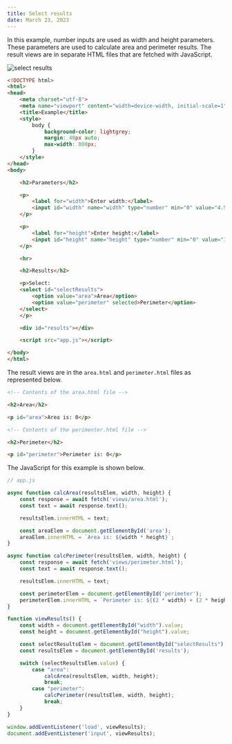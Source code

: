 ```yaml
---
title: Select results
date: March 23, 2023
---
```


In this example, number inputs are used as width and height parameters. These parameters are used to calculate area and perimeter results. The result views are in separate HTML files that are fetched with JavaScript.

<img src="../images/select-results.png" style="max-width:400px;" alt="select results">

```html
<!DOCTYPE html>
<html>
<head>
    <meta charset="utf-8">
    <meta name="viewport" content="width=device-width, initial-scale=1">
    <title>Example</title>
    <style>
        body {
            background-color: lightgrey;
            margin: 40px auto;
            max-width: 800px;
        }
    </style>
</head>
<body>

    <h2>Parameters</h2>

    <p>
        <label for="width">Enter width:</label>
        <input id="width" name="width" type="number" min="0" value="4.5">
    </p>

    <p>
        <label for="height">Enter height:</label>
        <input id="height" name="height" type="number" min="0" value="10.2">
    </p>

    <hr>

    <h2>Results</h2>

    <p>Select:
    <select id="selectResults">
        <option value="area">Area</option>
        <option value="perimeter" selected>Perimeter</option>
    </select>
    </p>

    <div id="results"></div>

    <script src="app.js"></script>

</body>
</html>
```

The result views are in the `area.html` and `perimeter.html` files as represented below.

```html
<!-- Contents of the area.html file -->

<h2>Area</h2>

<p id="area">Area is: 0</p>

<!-- Contents of the perimenter.html file -->

<h2>Perimeter</h2>

<p id="perimeter">Perimeter is: 0</p>
```

The JavaScript for this example is shown below.

```javascript
// app.js

async function calcArea(resultsElem, width, height) {
    const response = await fetch('views/area.html');
    const text = await response.text();

    resultsElem.innerHTML = text;

    const areaElem = document.getElementById('area');
    areaElem.innerHTML = `Area is: ${width * height}`;
}

async function calcPerimeter(resultsElem, width, height) {
    const response = await fetch('views/perimeter.html');
    const text = await response.text();

    resultsElem.innerHTML = text;

    const perimeterElem = document.getElementById('perimeter');
    perimeterElem.innerHTML = `Perimeter is: ${(2 * width) + (2 * height)}`;
}

function viewResults() {
    const width = document.getElementById("width").value;
    const height = document.getElementById("height").value;

    const selectResultsElem = document.getElementById("selectResults");
    const resultsElem = document.getElementById('results');

    switch (selectResultsElem.value) {
        case "area":
            calcArea(resultsElem, width, height);
            break;
        case "perimeter":
            calcPerimeter(resultsElem, width, height);
            break;
    }
}

window.addEventListener('load', viewResults);
document.addEventListener('input', viewResults);
```
